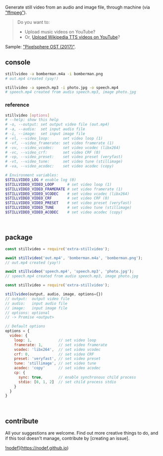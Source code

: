 Generate still video from an audio and image file, through machine (via ["ffmpeg"]).
> Do you want to:
> - Upload music videos on YouTube?
> - Or, [Upload Wikipedia TTS videos on YouTube]?

Sample: ["Pixelsphere OST (2017)"].
<br>


## console

```bash
stillvideo -a bomberman.m4a -i bomberman.png
# out.mp4 created (yay!)

stillvideo -a speech.mp3 -i photo.jpg -o speech.mp4
# speech.mp4 created from audio speech.mp3, image photo.jpg
```

### reference

```bash
stillvideo [options]
# --help: show this help
# -o, --output: set output video file (out.mp4)
# -a, --audio:  set input audio file
# -i, --image:  set input image file
# -vl, --video_loop:      set video loop (1)
# -vf, --video_framerate: set video framerate (1)
# -vv, --video_vcodec:    set video vcodec (libx264)
# -vc, --video_crf:       set video CRF (0)
# -vp, --video_preset:    set video preset (veryfast)
# -vt, --video_tune:      set video tune (stillimage)
# -va, --video_acodec:    set video acodec (copy)

# Environment variables:
$STILLVIDEO_LOG # enable log (0)
$STILLVIDEO_VIDEO_LOOP      # set video loop (1)
$STILLVIDEO_VIDEO_FRAMERATE # set video framerate (1)
$STILLVIDEO_VIDEO_VCODEC    # set video vcodec (libx264)
$STILLVIDEO_VIDEO_CRF       # set video CRF (0)
$STILLVIDEO_VIDEO_PRESET    # set video preset (veryfast)
$STILLVIDEO_VIDEO_TUNE      # set video tune (stillimage)
$STILLVIDEO_VIDEO_ACODEC    # set video acodec (copy)
```
<br>


## package

```javascript
const stillvideo = require('extra-stillvideo');

await stillvideo('out.mp4', 'bomberman.m4a', 'bomberman.png');
// out.mp4 created (yay!)

await stillvideo('speech.mp4', 'speech.mp3', 'photo.jpg');
// speech.mp4 created from audio speech.mp3, image photo.jpg
```

```javascript
const stillvideo = require('extra-stillvideo');

stillvideo(output, audio, image, options={})
// output:  output video file
// audio:   input audio file
// image:   input image file
// options: optional
// -> Promise <output>

// Default options
options = {
  video: {
    loop: 1,            // set video loop
    framerate: 1,       // set video framerate
    vcodec: 'libx264',  // set video vcodec
    crf: 0,             // set video CRF
    preset: 'veryfast', // set video preset
    tune: 'stillimage', // set video tune
    acodec: 'copy'      // set video acodec
    cp: {
      sync: true,       // enable synchronous child process
      stdio: [0, 1, 2]  // set child process stdio
    }
  }
}
```
<br>


## contribute

All your suggestions are welcome. Find out more creative things to do, and if this tool doesn't manage, contribute by [creating an issue].


[!nodef](https://i.imgur.com/33z4S5l.jpg)](https://nodef.github.io)

["ffmpeg"]: https://ffmpeg.org/
[Upload Wikipedia TTS videos on YouTube]: https://www.youtube.com/results?search_query=wikipedia+audio+article
["Pixelsphere OST (2017)"]: https://www.youtube.com/watch?v=RCryNyHbSDc&list=PLNEveYilIj1AV5-ETDCHufWazEHRcP8o-
